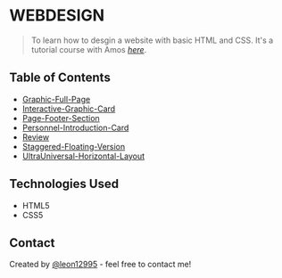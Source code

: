 # WEBDESIGN

> To learn how to desgin a website with basic HTML and CSS.
> It's a tutorial course with Amos [_here_](https://www.youtube.com/channel/UCQfjTYYrqxPg5LJmDBUesbQ). <!-- If you have the project hosted somewhere, include the link here. -->

## Table of Contents

- [Graphic-Full-Page](Graphic-Full-Page/#fullPage.html)
- [Interactive-Graphic-Card](Interactive-Graphic-Card/Card.html)
- [Page-Footer-Section](Page-Footer-Section/index.html)
- [Personnel-Introduction-Card](Personnel-Introduction-Card/card.html)
- [Review](Review)
- [Staggered-Floating-Version](Staggered-Floating-Version/FloatVersion.html)
- [UltraUniversal-Horizontal-Layout](UltraUniversal-Horizontal-Layout/page.html)
<!-- * [License](#license) -->

## Technologies Used

- HTML5
- CSS5

## Contact

Created by [@leon12995](https://github.com/leon12995) - feel free to contact me!

<!-- Optional -->
<!-- ## License -->
<!-- This project is open source and available under the [... License](). -->

<!-- You don't have to include all sections - just the one's relevant to your project -->
